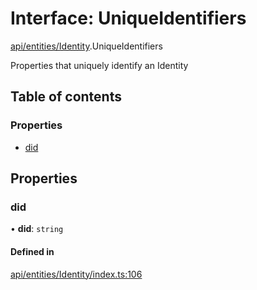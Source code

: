 # Interface: UniqueIdentifiers

[api/entities/Identity](../wiki/api.entities.Identity).UniqueIdentifiers

Properties that uniquely identify an Identity

## Table of contents

### Properties

- [did](../wiki/api.entities.Identity.UniqueIdentifiers#did)

## Properties

### did

• **did**: `string`

#### Defined in

[api/entities/Identity/index.ts:106](https://github.com/PolymeshAssociation/polymesh-sdk/blob/fe2e6dd1/src/api/entities/Identity/index.ts#L106)
